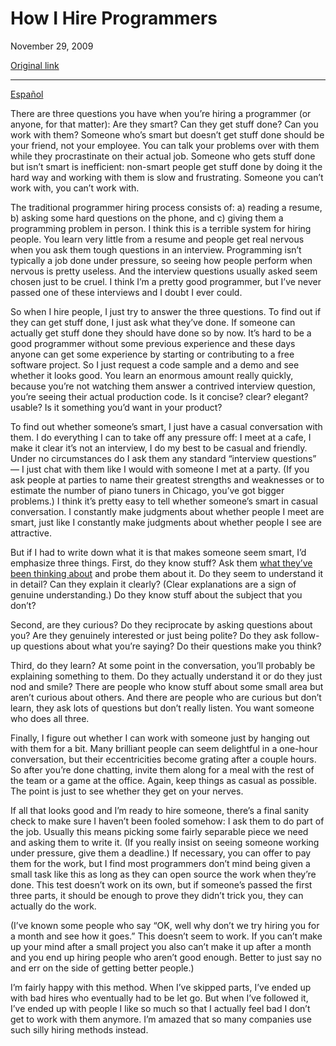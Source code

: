 How I Hire Programmers
======================

November 29, 2009

[Original link](http://www.aaronsw.com/weblog/hiring)

* * * * *

[Español](http://www.aaronsw.com/weblog/hiring.es)

There are three questions you have when you’re hiring a programmer (or
anyone, for that matter): Are they smart? Can they get stuff done? Can
you work with them? Someone who’s smart but doesn’t get stuff done
should be your friend, not your employee. You can talk your problems
over with them while they procrastinate on their actual job. Someone who
gets stuff done but isn’t smart is inefficient: non-smart people get
stuff done by doing it the hard way and working with them is slow and
frustrating. Someone you can’t work with, you can’t work with.

The traditional programmer hiring process consists of: a) reading a
resume, b) asking some hard questions on the phone, and c) giving them a
programming problem in person. I think this is a terrible system for
hiring people. You learn very little from a resume and people get real
nervous when you ask them tough questions in an interview. Programming
isn’t typically a job done under pressure, so seeing how people perform
when nervous is pretty useless. And the interview questions usually
asked seem chosen just to be cruel. I think I’m a pretty good
programmer, but I’ve never passed one of these interviews and I doubt I
ever could.

So when I hire people, I just try to answer the three questions. To find
out if they can get stuff done, I just ask what they’ve done. If someone
can actually get stuff done they should have done so by now. It’s hard
to be a good programmer without some previous experience and these days
anyone can get some experience by starting or contributing to a free
software project. So I just request a code sample and a demo and see
whether it looks good. You learn an enormous amount really quickly,
because you’re not watching them answer a contrived interview question,
you’re seeing their actual production code. Is it concise? clear?
elegant? usable? Is it something you’d want in your product?

To find out whether someone’s smart, I just have a casual conversation
with them. I do everything I can to take off any pressure off: I meet at
a cafe, I make it clear it’s not an interview, I do my best to be casual
and friendly. Under no circumstances do I ask them any standard
“interview questions” — I just chat with them like I would with someone
I met at a party. (If you ask people at parties to name their greatest
strengths and weaknesses or to estimate the number of piano tuners in
Chicago, you’ve got bigger problems.) I think it’s pretty easy to tell
whether someone’s smart in casual conversation. I constantly make
judgments about whether people I meet are smart, just like I constantly
make judgments about whether people I see are attractive.

But if I had to write down what it is that makes someone seem smart, I’d
emphasize three things. First, do they know stuff? Ask them [what
they’ve been thinking about](http://www.aaronsw.com/weblog/smalltalkq)
and probe them about it. Do they seem to understand it in detail? Can
they explain it clearly? (Clear explanations are a sign of genuine
understanding.) Do they know stuff about the subject that you don’t?

Second, are they curious? Do they reciprocate by asking questions about
you? Are they genuinely interested or just being polite? Do they ask
follow-up questions about what you’re saying? Do their questions make
you think?

Third, do they learn? At some point in the conversation, you’ll probably
be explaining something to them. Do they actually understand it or do
they just nod and smile? There are people who know stuff about some
small area but aren’t curious about others. And there are people who are
curious but don’t learn, they ask lots of questions but don’t really
listen. You want someone who does all three.

Finally, I figure out whether I can work with someone just by hanging
out with them for a bit. Many brilliant people can seem delightful in a
one-hour conversation, but their eccentricities become grating after a
couple hours. So after you’re done chatting, invite them along for a
meal with the rest of the team or a game at the office. Again, keep
things as casual as possible. The point is just to see whether they get
on your nerves.

If all that looks good and I’m ready to hire someone, there’s a final
sanity check to make sure I haven’t been fooled somehow: I ask them to
do part of the job. Usually this means picking some fairly separable
piece we need and asking them to write it. (If you really insist on
seeing someone working under pressure, give them a deadline.) If
necessary, you can offer to pay them for the work, but I find most
programmers don’t mind being given a small task like this as long as
they can open source the work when they’re done. This test doesn’t work
on its own, but if someone’s passed the first three parts, it should be
enough to prove they didn’t trick you, they can actually do the work.

(I’ve known some people who say “OK, well why don’t we try hiring you
for a month and see how it goes.” This doesn’t seem to work. If you
can’t make up your mind after a small project you also can’t make it up
after a month and you end up hiring people who aren’t good enough.
Better to just say no and err on the side of getting better people.)

I’m fairly happy with this method. When I’ve skipped parts, I’ve ended
up with bad hires who eventually had to be let go. But when I’ve
followed it, I’ve ended up with people I like so much so that I actually
feel bad I don’t get to work with them anymore. I’m amazed that so many
companies use such silly hiring methods instead.
